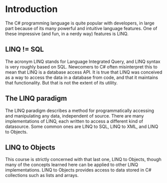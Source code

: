 [//]: # (GENERATED FILE -- DO NOT EDIT)
# Introduction

The C# programming language is quite popular with developers, in large part because of its many powerful and intuitive language features. One of these impressive (and fun, in a nerdy way) features is LINQ.

## LINQ != SQL
The acronym LINQ stands for Language Integrated Query, and LINQ syntax is very roughly based on SQL. Newcomers to C# often misinterpret this to mean that LINQ is a database access API. It is true that LINQ was conceived as a way to access the data in a database from code, and that it maintains that functionality. But that is not the extent of its utility.


## The LINQ paradigm
The LINQ paradigm describes a method for programmatically accessing and manipulating any data, independent of source. There are many implementations of LINQ, each written to access a different kind of datasource. Some common ones are LINQ to SQL, LINQ to XML, and LINQ to Objects.

## LINQ to Objects
This course is strictly concerned with that last one, LINQ to Objects, though many of the concepts learned here can be applied to other LINQ implementations. LINQ to Objects provides access to data stored in C# collections such as lists and arrays.

